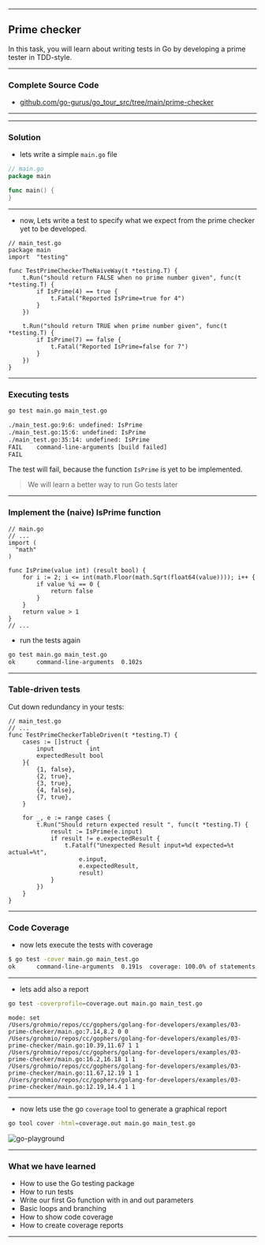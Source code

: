 <!-- .slide: data-background="img/PRIME_CHECKER/00.jpg" data-background-size="100%" data-background-position="50% 50%" -->
----

## Prime checker
In this task, you will learn about writing tests in Go by developing a prime tester in TDD-style.

----

### Complete Source Code
* [github.com/go-gurus/go_tour_src/tree/main/prime-checker](https://github.com/go-gurus/go_tour_src/tree/main/prime-checker)

----
<!-- .slide: data-background="img/PRIME_CHECKER/01.jpg" data-background-size="60%" data-background-position="50% 50%" -->
----

### Solution

* lets write a simple `main.go` file

```go
// main.go
package main

func main() {
}
```

----

* now, Lets write a test to specify what we expect from the prime checker yet to be developed.

```golang
// main_test.go
package main
import 	"testing"

func TestPrimeCheckerTheNaiveWay(t *testing.T) {
	t.Run("should return FALSE when no prime number given", func(t *testing.T) {
		if IsPrime(4) == true {
			t.Fatal("Reported IsPrime=true for 4")
		}
	})

	t.Run("should return TRUE when prime number given", func(t *testing.T) {
		if IsPrime(7) == false {
			t.Fatal("Reported IsPrime=false for 7")
		}
	})
}
```

----
### Executing tests

```bash
go test main.go main_test.go

./main_test.go:9:6: undefined: IsPrime
./main_test.go:15:6: undefined: IsPrime
./main_test.go:35:14: undefined: IsPrime
FAIL    command-line-arguments [build failed]
FAIL
```

The test will fail, because the function `IsPrime` is yet to be implemented.

> We will learn a better way to run Go tests later 

----

### Implement the (naive) IsPrime function

```golang
// main.go
// ...
import (
  "math"
)

func IsPrime(value int) (result bool) {
	for i := 2; i <= int(math.Floor(math.Sqrt(float64(value)))); i++ {
		if value %i == 0 {
			return false
		}
	}
	return value > 1
}
// ...
```

* run the tests again

```bash
go test main.go main_test.go
ok      command-line-arguments  0.102s
```
----
### Table-driven tests

Cut down redundancy in your tests:
```golang
// main_test.go
// ...
func TestPrimeCheckerTableDriven(t *testing.T) {
	cases := []struct {
		input          int
		expectedResult bool
	}{
		{1, false},
		{2, true},
		{3, true},
		{4, false},
		{7, true},
	}

	for _, e := range cases {
		t.Run("Should return expected result ", func(t *testing.T) {
			result := IsPrime(e.input)
			if result != e.expectedResult {
				t.Fatalf("Unexpected Result input=%d expected=%t actual=%t", 
					e.input, 
					e.expectedResult, 
					result)
			}
		})
	}
}
```
----
### Code Coverage

* now lets execute the tests with coverage

```bash
$ go test -cover main.go main_test.go
ok      command-line-arguments  0.191s  coverage: 100.0% of statements
```
----

* lets add also a report

```bash
go test -coverprofile=coverage.out main.go main_test.go
```

```text
mode: set
/Users/grohmio/repos/cc/gophers/golang-for-developers/examples/03-prime-checker/main.go:7.14,8.2 0 0
/Users/grohmio/repos/cc/gophers/golang-for-developers/examples/03-prime-checker/main.go:10.39,11.67 1 1
/Users/grohmio/repos/cc/gophers/golang-for-developers/examples/03-prime-checker/main.go:16.2,16.18 1 1
/Users/grohmio/repos/cc/gophers/golang-for-developers/examples/03-prime-checker/main.go:11.67,12.19 1 1
/Users/grohmio/repos/cc/gophers/golang-for-developers/examples/03-prime-checker/main.go:12.19,14.4 1 1
```
----
* now lets use the go `coverage` tool to generate a graphical report

```bash
go tool cover -html=coverage.out main.go main_test.go
```

![go-playground](img/PRIME_CHECKER/02.png)<!-- .element height="500px" -->

----
### What we have learned
* How to use the Go testing package
* How to run tests
* Write our first Go function with in and out parameters
* Basic loops and branching
* How to show code coverage
* How to create coverage reports

---